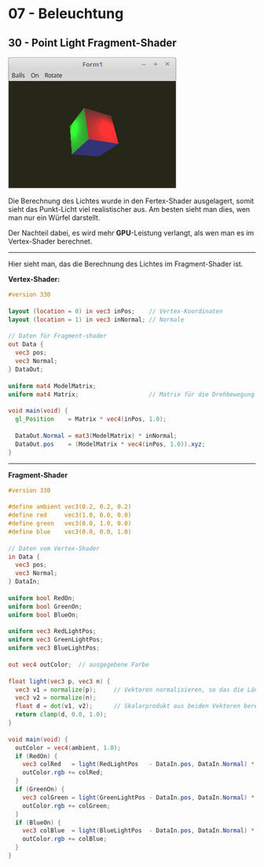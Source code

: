 # 07 - Beleuchtung
## 30 - Point Light Fragment-Shader

![image.png](image.png)

Die Berechnung des Lichtes wurde in den Fertex-Shader ausgelagert, somit sieht das Punkt-Licht viel realistischer aus.
Am besten sieht man dies, wen man nur ein Würfel darstellt.

Der Nachteil dabei, es wird mehr **GPU**-Leistung verlangt, als wen man es im Vertex-Shader berechnet.

---
Hier sieht man, das die Berechnung des Lichtes im Fragment-Shader ist.

**Vertex-Shader:**

```glsl
#version 330

layout (location = 0) in vec3 inPos;    // Vertex-Koordinaten
layout (location = 1) in vec3 inNormal; // Normale

// Daten für Fragment-shader
out Data {
  vec3 pos;
  vec3 Normal;
} DataOut;

uniform mat4 ModelMatrix;
uniform mat4 Matrix;                    // Matrix für die Drehbewegung und Frustum.

void main(void) {
  gl_Position    = Matrix * vec4(inPos, 1.0);

  DataOut.Normal = mat3(ModelMatrix) * inNormal;
  DataOut.pos    = (ModelMatrix * vec4(inPos, 1.0)).xyz;
}

```


---
**Fragment-Shader**

```glsl
#version 330

#define ambient vec3(0.2, 0.2, 0.2)
#define red     vec3(1.0, 0.0, 0.0)
#define green   vec3(0.0, 1.0, 0.0)
#define blue    vec3(0.0, 0.0, 1.0)

// Daten vom Vertex-Shader
in Data {
  vec3 pos;
  vec3 Normal;
} DataIn;

uniform bool RedOn;
uniform bool GreenOn;
uniform bool BlueOn;

uniform vec3 RedLightPos;
uniform vec3 GreenLightPos;
uniform vec3 BlueLightPos;

out vec4 outColor;  // ausgegebene Farbe

float light(vec3 p, vec3 n) {
  vec3 v1 = normalize(p);     // Vektoren normalisieren, so das die Länge des Vektors immer 1.0 ist.
  vec3 v2 = normalize(n);
  float d = dot(v1, v2);      // Skalarprodukt aus beiden Vektoren berechnen.
  return clamp(d, 0.0, 1.0);
}

void main(void) {
  outColor = vec4(ambient, 1.0);
  if (RedOn) {
    vec3 colRed   = light(RedLightPos   - DataIn.pos, DataIn.Normal) * red;
    outColor.rgb += colRed;
  }
  if (GreenOn) {
    vec3 colGreen = light(GreenLightPos - DataIn.pos, DataIn.Normal) * green;
    outColor.rgb += colGreen;
  }
  if (BlueOn) {
    vec3 colBlue  = light(BlueLightPos  - DataIn.pos, DataIn.Normal) * blue;
    outColor.rgb += colBlue;
  }
}

```


